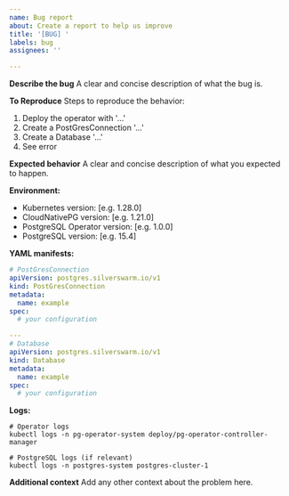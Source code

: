 ```yaml
---
name: Bug report
about: Create a report to help us improve
title: '[BUG] '
labels: bug
assignees: ''

---
```


**Describe the bug**
A clear and concise description of what the bug is.

**To Reproduce**
Steps to reproduce the behavior:
1. Deploy the operator with '...'
2. Create a PostGresConnection '...'
3. Create a Database '...'
4. See error

**Expected behavior**
A clear and concise description of what you expected to happen.

**Environment:**
 - Kubernetes version: [e.g. 1.28.0]
 - CloudNativePG version: [e.g. 1.21.0]
 - PostgreSQL Operator version: [e.g. 1.0.0]
 - PostgreSQL version: [e.g. 15.4]

**YAML manifests:**
```yaml
# PostGresConnection
apiVersion: postgres.silverswarm.io/v1
kind: PostGresConnection
metadata:
  name: example
spec:
  # your configuration

---
# Database
apiVersion: postgres.silverswarm.io/v1
kind: Database
metadata:
  name: example
spec:
  # your configuration
```

**Logs:**
```
# Operator logs
kubectl logs -n pg-operator-system deploy/pg-operator-controller-manager

# PostgreSQL logs (if relevant)
kubectl logs -n postgres-system postgres-cluster-1
```

**Additional context**
Add any other context about the problem here.